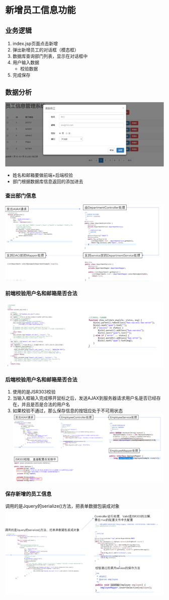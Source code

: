 # 新增员工信息功能
## 业务逻辑
1. index.jsp页面点击新增
2. 弹出新增员工的对话框（模态框）
3. 数据库查询部门列表，显示在对话框中
4. 用户输入数据
	- 校验数据
5. 完成保存


## 数据分析
![UI](images/02_UI.png)
- 姓名和邮箱要做前端+后端校验
- 部门根据数据库信息返回的添加进去

### 查出部门信息
![查出部门信息](images/02_queryDepartment.png)

### 前端校验用户名和邮箱是否合法
![前端校验用户名和邮箱是否合法](images/02_front_validate.png)

### 后端校验用户名和邮箱是否合法
1. 使用的是JSR303校验
2. 当输入框输入完成移开鼠标之后，发送AJAX到服务器请求用户名是否已经存在，并且是否是合法的用户名
3. 如果校验不通过，那么保存信息的按钮应处于不可用状态
![后端校验用户名和邮箱是否合法](images/02_backend_validate.png)

### 保存新增的员工信息
调用的是Jquery的serialize()方法，把表单数据包装成对象
![保存新增的员工信息](images/02_saveEmp.png)